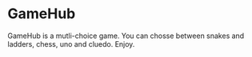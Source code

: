 # GameHub
GameHub is a mutli-choice game. You can chosse between snakes and ladders, chess, uno and cluedo. Enjoy.
